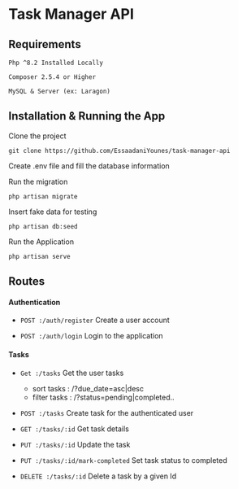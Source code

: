 # Task Manager API

## Requirements

`Php ^8.2 Installed Locally`

`Composer 2.5.4 or Higher`

`MySQL & Server (ex: Laragon)`

## Installation & Running the App

Clone the project

```
git clone https://github.com/EssaadaniYounes/task-manager-api
```

Create .env file and fill the database information

Run the migration

```
php artisan migrate
```

Insert fake data for testing

```
php artisan db:seed
```

Run the Application

```
php artisan serve
```

## Routes

#### Authentication

-   `POST :/auth/register` Create a user account

-   `POST :/auth/login` Login to the application

#### Tasks

-   `Get :/tasks` Get the user tasks

    -   sort tasks : /?due_date=asc|desc
    -   filter tasks : /?status=pending|completed..

-   `POST :/tasks` Create task for the authenticated user
-   `GET :/tasks/:id` Get task details
-   `PUT :/tasks/:id` Update the task
-   `PUT :/tasks/:id/mark-completed` Set task status to completed
-   `DELETE :/tasks/:id` Delete a task by a given Id
